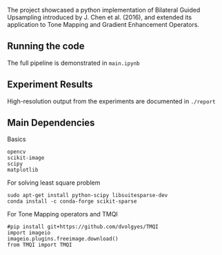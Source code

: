 The project showcased a python implementation of Bilateral Guided Upsampling introduced by J. Chen et al. (2016), and extended its application to Tone Mapping and Gradient Enhancement Operators. 

## Running the code
The full pipeline is demonstrated in `main.ipynb`

## Experiment Results
High-resolution output from the experiments are documented in `./report`

## Main Dependencies
Basics
```
opencv
scikit-image
scipy
matplotlib
```
For solving least square problem
```
sudo apt-get install python-scipy libsuitesparse-dev
conda install -c conda-forge scikit-sparse
```
For Tone Mapping operators and TMQI
```
#pip install git+https://github.com/dvolgyes/TMQI
import imageio
imageio.plugins.freeimage.download()
from TMQI import TMQI
```